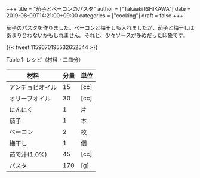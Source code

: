 +++
title = "茄子とベーコンのパスタ"
author = ["Takaaki ISHIKAWA"]
date = 2019-08-09T14:21:00+09:00
categories = ["cooking"]
draft = false
+++

茄子のパスタを作りました。ベーコンと梅干しも入れましたが、茄子と梅干しはあまり合わないかもしれません。それと、少々ソースが多めだった印象です。

{{< tweet 1159670195532652544 >}}

<div class="table-caption">
  <span class="table-number">Table 1</span>:
  レシピ（材料・二皿分）
</div>

| 材料      | 分量 | 単位 |
|---------|----|----|
| アンチョビオイル | 15  | [cc] |
| オリーブオイル | 30  | [cc] |
| にんにく  | 1   | 片   |
| 茄子      | 1   | 本   |
| ベーコン  | 2   | 枚   |
| 梅干し    | 1   | 個   |
| 茹で汁(1.0%) | 45  | [cc] |
| パスタ    | 170 | [g]  |
